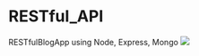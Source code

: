 # RESTful_API
RESTfulBlogApp using Node, Express, Mongo
<img src="/RESTful_API/RESTful_routes.jpg">
